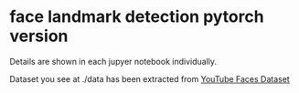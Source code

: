 # face landmark detection pytorch version


Details are shown in each jupyer notebook individually.

Dataset you see at ./data has been extracted from [YouTube Faces Dataset](https://www.cs.tau.ac.il/~wolf/ytfaces/)


